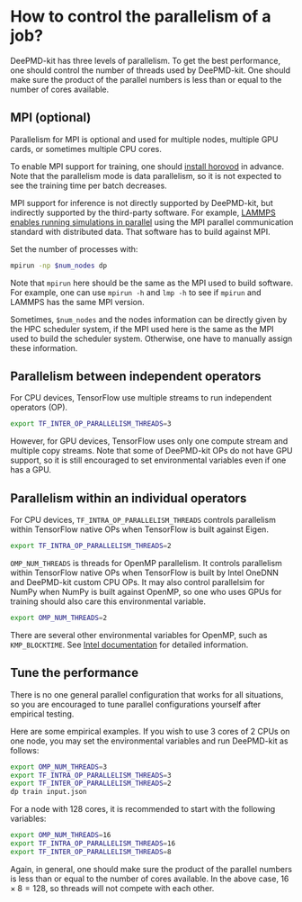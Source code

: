 # How to control the parallelism of a job?

DeePMD-kit has three levels of parallelism.
To get the best performance, one should control the number of threads used by DeePMD-kit.
One should make sure the product of the parallel numbers is less than or equal to the number of cores available.

## MPI (optional)

Parallelism for MPI is optional and used for multiple nodes, multiple GPU cards, or sometimes multiple CPU cores.

To enable MPI support for training, one should [install horovod](../install/install-from-source.md#install-horovod-and-mpi4py) in advance. Note that the parallelism mode is data parallelism, so it is not expected to see the training time per batch decreases.

MPI support for inference is not directly supported by DeePMD-kit, but indirectly supported by the third-party software. For example, [LAMMPS enables running simulations in parallel](https://docs.lammps.org/Developer_parallel.html) using the MPI parallel communication standard with distributed data. That software has to build against MPI.

Set the number of processes with:
```bash
mpirun -np $num_nodes dp
```
Note that `mpirun` here should be the same as the MPI used to build software. For example, one can use `mpirun -h` and `lmp -h` to see if `mpirun` and LAMMPS has the same MPI version.

Sometimes, `$num_nodes` and the nodes information can be directly given by the HPC scheduler system, if the MPI used here is the same as the MPI used to build the scheduler system. Otherwise, one have to manually assign these information.

## Parallelism between independent operators

For CPU devices, TensorFlow use multiple streams to run independent operators (OP).

```bash
export TF_INTER_OP_PARALLELISM_THREADS=3
```

However, for GPU devices, TensorFlow uses only one compute stream and multiple copy streams.
Note that some of DeePMD-kit OPs do not have GPU support, so it is still encouraged to set environmental variables even if one has a GPU.

## Parallelism within an individual operators

For CPU devices, `TF_INTRA_OP_PARALLELISM_THREADS` controls parallelism within TensorFlow native OPs when TensorFlow is built against Eigen.

```bash
export TF_INTRA_OP_PARALLELISM_THREADS=2
```

`OMP_NUM_THREADS` is threads for OpenMP parallelism. It controls parallelism within TensorFlow native OPs when TensorFlow is built by Intel OneDNN and DeePMD-kit custom CPU OPs.
It may also control parallelsim for NumPy when NumPy is built against OpenMP, so one who uses GPUs for training should also care this environmental variable.

```bash
export OMP_NUM_THREADS=2
```

There are several other environmental variables for OpenMP, such as `KMP_BLOCKTIME`. See [Intel documentation](https://www.intel.com/content/www/us/en/developer/articles/technical/maximize-tensorflow-performance-on-cpu-considerations-and-recommendations-for-inference.html) for detailed information.

## Tune the performance

There is no one general parallel configuration that works for all situations, so you are encouraged to tune parallel configurations yourself after empirical testing.

Here are some empirical examples.
If you wish to use 3 cores of 2 CPUs on one node, you may set the environmental variables and run DeePMD-kit as follows:
```bash
export OMP_NUM_THREADS=3
export TF_INTRA_OP_PARALLELISM_THREADS=3
export TF_INTER_OP_PARALLELISM_THREADS=2
dp train input.json
```

For a node with 128 cores, it is recommended to start with the following variables:

```bash
export OMP_NUM_THREADS=16
export TF_INTRA_OP_PARALLELISM_THREADS=16
export TF_INTER_OP_PARALLELISM_THREADS=8
```

Again, in general, one should make sure the product of the parallel numbers is less than or equal to the number of cores available.
In the above case, $16 \times 8 = 128$, so threads will not compete with each other.
